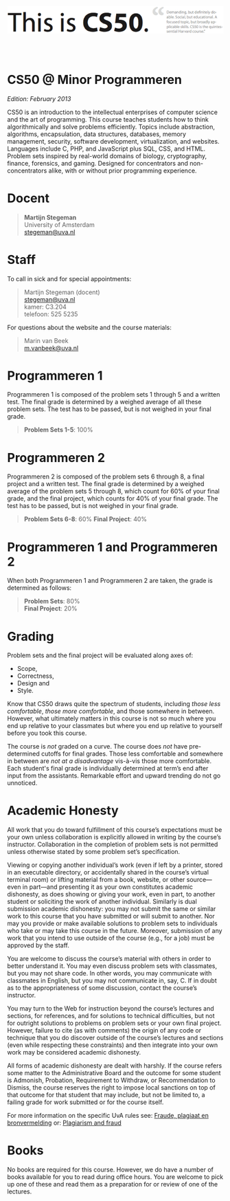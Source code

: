 ![CS50 banner](cs50.png)

<br />
<br />

# CS50 @ Minor Programmeren

*Edition: February 2013*


CS50 is an introduction to the intellectual enterprises of computer science and
the art of programming. This course teaches students how to think
algorithmically and solve problems efficiently. Topics include abstraction,
algorithms, encapsulation, data structures, databases, memory management,
security, software development, virtualization, and websites. Languages include
C, PHP, and JavaScript plus SQL, CSS, and HTML. Problem sets inspired by
real-world domains of biology, cryptography, finance, forensics, and gaming.
Designed for concentrators and non-concentrators alike, with or without prior
programming experience.

# Docent

> **Martijn Stegeman**  
> University of Amsterdam  
> <stegeman@uva.nl>


# Staff

To call in sick and for special appointments:

> Martijn Stegeman (docent) <br />
> <stegeman@uva.nl> <br />
> kamer: C3.204 <br />
> telefoon: 525 5235

For questions about the website and the course materials:

> Marin van Beek <br />
> <m.vanbeek@uva.nl>



# Programmeren 1

Programmeren 1 is composed of the problem sets 1 through 5 and a written test.
The final grade is determined by a weighed average of all these problem sets.
The test has to be passed, but is not weighed in your final grade.

> **Problem Sets 1-5**: 100%


# Programmeren 2

Programmeren 2 is composed of the problem sets 6 through 8, a final project and
a written test. The final grade is determined by a weighed average of the
problem sets 5 through 8, which count for 60% of your final grade, and the
final project, which counts for 40% of your final grade. The test has to be
passed, but is not weighed in your final grade.

> **Problem Sets 6-8**: 60%
> **Final Project**: 40%


# Programmeren 1 and Programmeren 2

When both Programmeren 1 and Programmeren 2 are taken, the grade is determined
as follows:

> **Problem Sets**: 80%  
> **Final Project**: 20%


# Grading

Problem sets and the final project will be evaluated along axes of:

* Scope, 
* Correctness, 
* Design and 
* Style.

Know that CS50 draws quite the spectrum of students, including *those less
comfortable*, *those more comfortable*, and those somewhere in between.  However, what ultimately matters in this course is not so much where you end up relative to your classmates but where you end up relative to yourself before you took this course.

The course is *not* graded on a curve. The course does *not* have pre-determined cutoffs for final grades. Those less comfortable and somewhere in between are *not at a disadvantage* vis-à-vis those more comfortable. Each student's final grade is individually determined at term’s end after input from the assistants. Remarkable effort and upward trending do not go unnoticed.

<!--
    # Lectures

    A schedule of lectures, subject to change, appears below.

    **Week 0**

    Introduction. Bits. Binary. ASCII. Programming. Algorithms. Scratch. Statements. Boolean expressions. Conditions. Loops. Variables. Threads. Events.

    **Week 1**

    C. Source code. Compilers. Object code. GCC. Functions. Comments. Standard output. Arithmetic operators. Precedence. Local variables. Types. Casting. Standard input. Libraries. Boolean expressions, continued. Conditions, continued. Loops, continued.

    **Week 2**

    Functions, continued. Global variables. Parameters. Return values. Stack. Frames. Scope. Arrays. Strings. Command-line arguments. Cryptography.

    **Week 3**

    Linear search. Binary search. Asymptotic notation. Recursion. Bubble sort. Selection sort. Debugging.

    **Week 4**

    Merge sort. Structures. Dynamic memory allocation. Pointers. Debugging, continued.

    **Week 5**

    CS50 Library. Heap. Pointers, continued. Forensics.

    **Week 6**

    Quiz 0 on Wed 21-mrt.

    **Week 7**

    File I/O. Linked lists. Stacks. Queues. Valgrind. Hash tables. Trees. Binary search trees. Tries.

    **Week 8**

    HTTP. HTML. CSS. PHP.

    **Week 9**

    PHP, continued. SQL.

    **Week 10**

    JavaScript. Ajax. APIs.

    **Week 11**

    Life after 50.

    *Quiz 1 on Wed 9-mei.*

    **Week 12**

    Exciting conclusion.

    # Sections

    Lectures are supplemented by weekly, 90-minute sections led by the teaching fellows. Sections provide you with opportunities to explore and discuss course materials in a more intimate environment, with only your teaching fellow and a handful of classmates present, as well as to dive into hands-on activities.

    Different sections are offered for those less comfortable, those more comfortable, and those somewhere in between.

    Sectioning begins in Week 1. Sections themselves begin in Week 3, with course-wide supersections (open to all students) offered in Week 2.

    # Walkthroughs

    On Sunday nights from 7:00pm until 8:30pm, the teaching fellows hold a "walkthrough" for the current week’s problem set during which you receive direction on where to begin and how to approach the week's challenges.
    Each walkthrough is filmed and made available within 24 hours in streaming and downloadable formats (MP3 and MP4). You are expected to attend or watch walkthroughs before asking questions about problem sets.

    # Office Hours

    Office hours are opportunities for one-on-one assistance with problem sets alongside the course's teaching fellows and course assistants.

    # Problem Sets

    Nine problem sets are assigned during the semester. Each is due via electronic submission six or more days after its date of distribution. However, you have four "late days" that you may "spend" during the semester, each of which provides you with an extension of twenty-four hours. You may spend no more than one late day on any particular problem set. You need not inform the staff of your use of a late day; usage of late days is tracked automatically. Lateness of electronic submissions is determined down to the minute by submissions' timestamps. Submitting more than seven minutes late is equivalent to submitting twenty-four hours late. Late work is not accepted once you have exhausted your late days, except in cases of emergency. Technical difficulties are not considered emergencies. These late days cannot be spent on the course’s final project.

    In order to accommodate students with different backgrounds, some problem sets are released in two editions: a standard edition intended for most students and a “Hacker Edition” intended for some students. Both editions essentially cover the same material. But the Hacker Edition typically presents that material from a more technical angle and poses more sophisticated questions. Hacker Editions are graded separately from standard editions, but those students who submit the former do not receive any form of extra credit outright. When determining grades at term’s end, however, we do bear in mind submissions of Hacker Editions.

    To be clear, we encourage most students (including aspiring computer scientists) to tackle the standard editions. However, you may choose, week to week, which edition to submit. You may not submit both or some amalgam of the two.

    Although you must submit all nine problem sets, your lowest score among those problem sets on which you received a score of perfection for the axis of scope will be dropped when final grades are determined.

    A schedule of problem sets, subject to change, appears below.

    **Problem Set 0: Scratch**  
    due by noon on Thu 16-feb

    **Problem Set 1: C**  
    due by noon on Thu 23-feb

    **Problem Set 2: Crypto**  
    due by noon on Thu 1-mrt

    **Problem Set 3: The Game of Fifteen**  
    due by noon on Thu 8-mrt

    **Problem Set 4: ??**  
    due by noon on Thu 15-mrt

    **Problem Set 5: Forensics**  
    due by noon on Thu 5-apr

    **Problem Set 6: Mispellings**  
    due by noon on Thu 12-apr

    **Problem Set 7: C$50 Finance**  
    due by noon on Thu 19-apr

    **Problem Set 8: CS50 Shuttle**  
    due by noon on Thu 26-apr

    # Quizzes

    The course has two 75-minute quizzes. These quizzes are "closed-book," but you may utilize during each quiz one two-sided page (A4) of notes, typed or written, and a pen or pencil, nothing else.

    When final grades are computed, your scores on these two quizzes are weighted equally.

    A schedule of quizzes, subject to change, appears below; these quizzes take place in lieu of lectures on these dates.

    > **Quiz 0**  
    > Wed 21-mrt
    > 
    > Covers weeks 0 through 5.
    > 
    > **Quiz 1**  
    > Wed 9-mei
    > 
    > Covers weeks 0 through 10 with emphasis on 7 onward.

    Unless arranged with the staff in advance, quizzes may not be taken at alternative times even if missed by accident, except in cases of emergency.

    # Final Project

    The climax of this course is its final project. The final project is your opportunity to take your knowledge of programming out for a spin and develop your very own piece of software. So long as your project draws upon this course’s lessons, the nature of your project is entirely up to you, albeit subject to the staff’s approval. You may implement your project in any language(s) as long as the staff approves. You are welcome to utilize infrastructure other than the CS50 Appliance and cloud.cs50.net, provided the staff ultimately has access to any hardware and software that your project requires. All that we ask is that you build something of interest to you, that you make something useful, that you solve an actual problem, or that you somehow impact campus. Strive to create something that outlives this course.

    Inasmuch as software development is rarely a one-person effort, you are allowed an opportunity to collaborate with one or two fellow students for this final project. Needless to say, it is expected that every student in any such group contribute equally to the design and implementation of that group’s project. Moreover, it is expected that the scope of a two- or three-person group's project be, respectively, twice or thrice that of a typical one-person project. A one-person project, mind you, should entail more time and effort than is required by each of the course’s problem sets.

    Guidelines for the final project will be distributed by Mon 10/24. A schedule, subject to change, appears below.

    **Pre-Proposal**  
    due by noon on Mon 23-apr

    **Proposal**  
    due by noon on Mon 27-apr

    **Status Report**  
    due by noon on Mon 21-mei

    **Implementation**  
    due by noon on Thu 24-mei

    Extensions on the final project are not granted, except in cases of emergency. Technical difficulties are not considered emergencies. Problem sets' late days cannot be spent on the final project. Lateness of submissions is determined down to the minute by submissions' timestamps. Submitting more than seven minutes late is equivalent to not submitting at all.
-->

# Academic Honesty

All work that you do toward fulfillment of this course’s expectations must be your own unless collaboration is explicitly allowed in writing by the course’s instructor. Collaboration in the completion of problem sets is not permitted unless otherwise stated by some problem set’s specification.

Viewing or copying another individual’s work (even if left by a printer, stored in an executable directory, or accidentally shared in the course’s virtual terminal room) or lifting material from a book, website, or other source—even in part—and presenting it as your own constitutes academic dishonesty, as does showing or giving your work, even in part, to another student or soliciting the work of another individual. Similarly is dual submission academic dishonesty: you may not submit the same or similar work to this course that you have submitted or will submit to another. Nor may you provide or make available solutions to problem sets to individuals who take or may take this course in the future. Moreover, submission of any work that you intend to use outside of the course (e.g., for a job) must be approved by the staff.

You are welcome to discuss the course’s material with others in order to better understand it. You may even discuss problem sets with classmates, but you may not share code. In other words, you may communicate with classmates in English, but you may not communicate in, say, C. If in doubt as to the appropriateness of some discussion, contact the course’s instructor.

You may turn to the Web for instruction beyond the course’s lectures and sections, for references, and for solutions to technical difficulties, but not for outright solutions to problems on problem sets or your own final project. However, failure to cite (as with comments) the origin of any code or technique that you do discover outside of the course’s lectures and sections (even while respecting these constraints) and then integrate into your own work may be considered academic dishonesty.

All forms of academic dishonesty are dealt with harshly. If the course refers some matter to the Administrative Board and the outcome for some student is Admonish, Probation, Requirement to Withdraw, or Recommendation to Dismiss, the course reserves the right to impose local sanctions on top of that outcome for that student that may include, but not be limited to, a failing grade for work submitted or for the course itself.

For more information on the specific UvA rules see: [Fraude, plagiaat en bronvermelding](http://studentenserviceplein.uva.nl/serviceplein/content/fraude-plagiaat-en-bronvermelding/fraude-en-plagiaatregeling.html) or: [Plagiarism and fraud](http://studentenserviceplein.uva.nl/en/service-point/content/plagiarism-and-fraud/plagiarism-and-fraud.html)

# Books

No books are required for this course. However, we do have a number of books
available for you to read during office hours. You are welcome to pick up one
of these and read them as a preparation for or review of one of the lectures.

